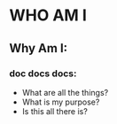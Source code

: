 # WHO AM I

## Why Am I:
### doc docs docs: 
- What are all the things?
- What is my purpose?
- Is this all there is?